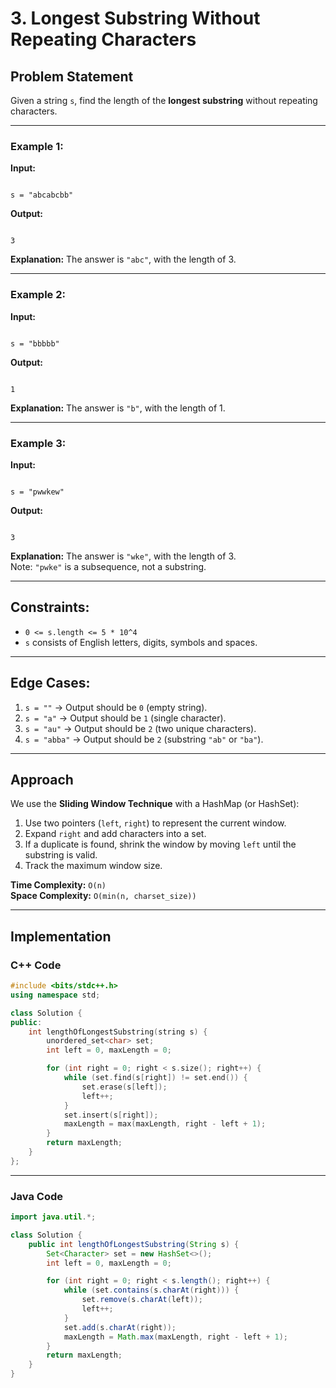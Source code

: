 
# 3. Longest Substring Without Repeating Characters

## Problem Statement
Given a string `s`, find the length of the **longest substring** without repeating characters.

---

### Example 1:
**Input:**  
```

s = "abcabcbb"

```
**Output:**  
```

3

```
**Explanation:** The answer is `"abc"`, with the length of 3.

---

### Example 2:
**Input:**  
```

s = "bbbbb"

```
**Output:**  
```

1

```
**Explanation:** The answer is `"b"`, with the length of 1.

---

### Example 3:
**Input:**  
```

s = "pwwkew"

```
**Output:**  
```

3

````
**Explanation:** The answer is `"wke"`, with the length of 3.  
Note: `"pwke"` is a subsequence, not a substring.

---

## Constraints:
- `0 <= s.length <= 5 * 10^4`
- `s` consists of English letters, digits, symbols and spaces.

---

## Edge Cases:
1. `s = ""` → Output should be `0` (empty string).  
2. `s = "a"` → Output should be `1` (single character).  
3. `s = "au"` → Output should be `2` (two unique characters).  
4. `s = "abba"` → Output should be `2` (substring `"ab"` or `"ba"`).

---

## Approach
We use the **Sliding Window Technique** with a HashMap (or HashSet):  

1. Use two pointers (`left`, `right`) to represent the current window.  
2. Expand `right` and add characters into a set.  
3. If a duplicate is found, shrink the window by moving `left` until the substring is valid.  
4. Track the maximum window size.  

**Time Complexity:** `O(n)`  
**Space Complexity:** `O(min(n, charset_size))`

---

## Implementation

### C++ Code
```cpp
#include <bits/stdc++.h>
using namespace std;

class Solution {
public:
    int lengthOfLongestSubstring(string s) {
        unordered_set<char> set;
        int left = 0, maxLength = 0;

        for (int right = 0; right < s.size(); right++) {
            while (set.find(s[right]) != set.end()) {
                set.erase(s[left]);
                left++;
            }
            set.insert(s[right]);
            maxLength = max(maxLength, right - left + 1);
        }
        return maxLength;
    }
};
````

---

### Java Code

```java
import java.util.*;

class Solution {
    public int lengthOfLongestSubstring(String s) {
        Set<Character> set = new HashSet<>();
        int left = 0, maxLength = 0;

        for (int right = 0; right < s.length(); right++) {
            while (set.contains(s.charAt(right))) {
                set.remove(s.charAt(left));
                left++;
            }
            set.add(s.charAt(right));
            maxLength = Math.max(maxLength, right - left + 1);
        }
        return maxLength;
    }
}
```

```


